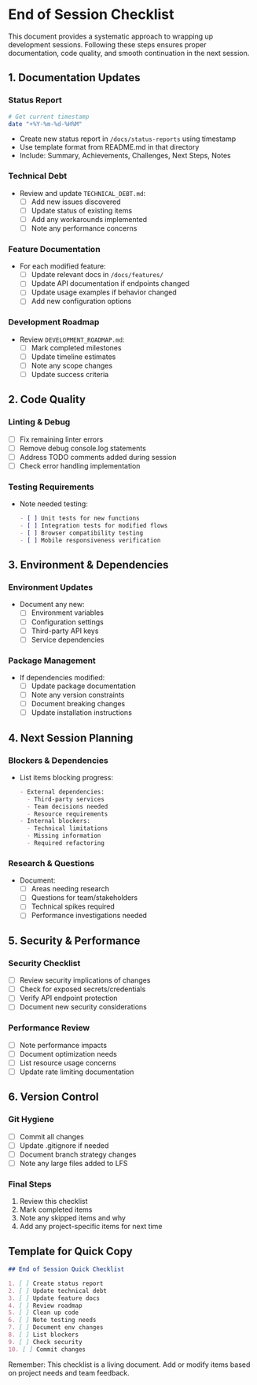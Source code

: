 # End of Session Checklist

This document provides a systematic approach to wrapping up development sessions. Following these steps ensures proper documentation, code quality, and smooth continuation in the next session.

## 1. Documentation Updates

### Status Report
```bash
# Get current timestamp
date "+%Y-%m-%d-%H%M"
```
- Create new status report in `/docs/status-reports` using timestamp
- Use template format from README.md in that directory
- Include: Summary, Achievements, Challenges, Next Steps, Notes

### Technical Debt
- Review and update `TECHNICAL_DEBT.md`:
  - [ ] Add new issues discovered
  - [ ] Update status of existing items
  - [ ] Add any workarounds implemented
  - [ ] Note any performance concerns

### Feature Documentation
- For each modified feature:
  - [ ] Update relevant docs in `/docs/features/`
  - [ ] Update API documentation if endpoints changed
  - [ ] Update usage examples if behavior changed
  - [ ] Add new configuration options

### Development Roadmap
- Review `DEVELOPMENT_ROADMAP.md`:
  - [ ] Mark completed milestones
  - [ ] Update timeline estimates
  - [ ] Note any scope changes
  - [ ] Update success criteria

## 2. Code Quality

### Linting & Debug
- [ ] Fix remaining linter errors
- [ ] Remove debug console.log statements
- [ ] Address TODO comments added during session
- [ ] Check error handling implementation

### Testing Requirements
- Note needed testing:
  ```markdown
  - [ ] Unit tests for new functions
  - [ ] Integration tests for modified flows
  - [ ] Browser compatibility testing
  - [ ] Mobile responsiveness verification
  ```

## 3. Environment & Dependencies

### Environment Updates
- Document any new:
  - [ ] Environment variables
  - [ ] Configuration settings
  - [ ] Third-party API keys
  - [ ] Service dependencies

### Package Management
- If dependencies modified:
  - [ ] Update package documentation
  - [ ] Note any version constraints
  - [ ] Document breaking changes
  - [ ] Update installation instructions

## 4. Next Session Planning

### Blockers & Dependencies
- List items blocking progress:
  ```markdown
  - External dependencies:
    - Third-party services
    - Team decisions needed
    - Resource requirements
  - Internal blockers:
    - Technical limitations
    - Missing information
    - Required refactoring
  ```

### Research & Questions
- Document:
  - [ ] Areas needing research
  - [ ] Questions for team/stakeholders
  - [ ] Technical spikes required
  - [ ] Performance investigations needed

## 5. Security & Performance

### Security Checklist
- [ ] Review security implications of changes
- [ ] Check for exposed secrets/credentials
- [ ] Verify API endpoint protection
- [ ] Document new security considerations

### Performance Review
- [ ] Note performance impacts
- [ ] Document optimization needs
- [ ] List resource usage concerns
- [ ] Update rate limiting documentation

## 6. Version Control

### Git Hygiene
- [ ] Commit all changes
- [ ] Update .gitignore if needed
- [ ] Document branch strategy changes
- [ ] Note any large files added to LFS

### Final Steps
1. Review this checklist
2. Mark completed items
3. Note any skipped items and why
4. Add any project-specific items for next time

## Template for Quick Copy

```markdown
## End of Session Quick Checklist

1. [ ] Create status report
2. [ ] Update technical debt
3. [ ] Update feature docs
4. [ ] Review roadmap
5. [ ] Clean up code
6. [ ] Note testing needs
7. [ ] Document env changes
8. [ ] List blockers
9. [ ] Check security
10. [ ] Commit changes
```

Remember: This checklist is a living document. Add or modify items based on project needs and team feedback. 